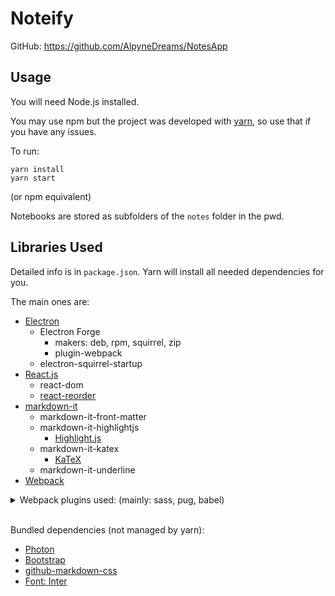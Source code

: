 # Noteify

GitHub: https://github.com/AlpyneDreams/NotesApp

## Usage

You will need Node.js installed.

You may use npm but the project was developed with [yarn](https://yarnpkg.com/), so use that if you have any issues.

To run:
```
yarn install
yarn start
```
(or npm equivalent)

Notebooks are stored as subfolders of the `notes` folder in the pwd.

## Libraries Used

Detailed info is in `package.json`. Yarn will install all needed dependencies for you.

The main ones are:
- [Electron](https://www.electronjs.org/)
    - Electron Forge
        - makers: deb, rpm, squirrel, zip
        - plugin-webpack
    - electron-squirrel-startup
- [React.js](https://reactjs.org/)
    - react-dom
    - [react-reorder](https://www.npmjs.com/package/react-reorder)
- [markdown-it](https://github.com/sindresorhus/github-markdown-css)
    - markdown-it-front-matter
    - markdown-it-highlightjs
        - [Highlight.js](https://highlightjs.org/)
    - markdown-it-katex
        - [KaTeX](https://katex.org/)
    - markdown-it-underline
- [Webpack](https://webpack.js.org/)


<details>
<summary>Webpack plugins used: (mainly: sass, pug, babel)</summary>

- css-loader
- file-loader
- extract-loader
- node-loader
- pug-loader
    - [pug](https://pugjs.org/api/getting-started.html)
- react-refresh
    - @pmmmwh/react-refresh-webpack-plugin
- resolve-url-loader
- sass-loader
    - [sass](https://sass-lang.com/)
- babel-loader
    - [Babel](https://babeljs.io/)
    - bable-plugin-transform-react-pug
- @vercel/webpack-asset-relocator-loader
</details><br>

Bundled dependencies (not managed by yarn):
- [Photon](https://photonkit.com/)
- [Bootstrap](https://getbootstrap.com/)
- [github-markdown-css](https://github.com/sindresorhus/github-markdown-css)
- [Font: Inter](https://fonts.google.com/specimen/Inter)
